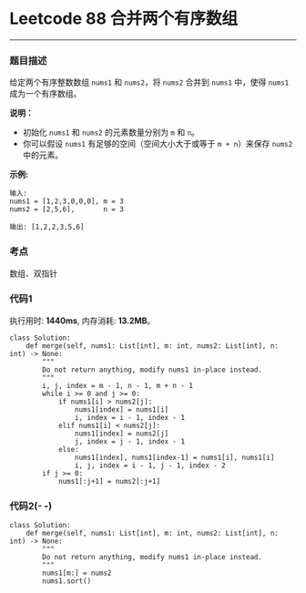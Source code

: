 # Leetcode 88 合并两个有序数组
***
### 题目描述

给定两个有序整数数组 `nums1` 和 `nums2`，将 `nums2` 合并到 `nums1` 中，使得 `nums1` 成为一个有序数组。  

**说明：**   

* 初始化 `nums1` 和 `nums2` 的元素数量分别为 `m` 和 `n`。
* 你可以假设 `nums1` 有足够的空间（空间大小大于或等于 `m + n`）来保存 `nums2` 中的元素。

**示例:**  

	输入:
	nums1 = [1,2,3,0,0,0], m = 3
	nums2 = [2,5,6],       n = 3

	输出: [1,2,2,3,5,6]
	

### 考点

数组、双指针


### 代码1
执行用时: **1440ms**, 内存消耗: **13.2MB**。

```
class Solution:
    def merge(self, nums1: List[int], m: int, nums2: List[int], n: int) -> None:
        """
        Do not return anything, modify nums1 in-place instead.
        """
        i, j, index = m - 1, n - 1, m + n - 1
        while i >= 0 and j >= 0:
            if nums1[i] > nums2[j]:
                nums1[index] = nums1[i]
                i, index = i - 1, index - 1
            elif nums1[i] < nums2[j]:
                nums1[index] = nums2[j]
                j, index = j - 1, index - 1
            else:
                nums1[index], nums1[index-1] = nums1[i], nums1[i]
                i, j, index = i - 1, j - 1, index - 2
        if j >= 0:
            nums1[:j+1] = nums2[:j+1]
```

### 代码2(- -)

```
class Solution:
    def merge(self, nums1: List[int], m: int, nums2: List[int], n: int) -> None:
        """
        Do not return anything, modify nums1 in-place instead.
        """
        nums1[m:] = nums2
        nums1.sort()
```

